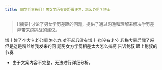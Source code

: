 ```yaml
---
title: 同学们家长们！男女学历有差距很正常，怎么办呢？博士 
---
```

 > [!摘要]
讨论了男女学历差距的问题，提供了通过沟通和理解来解决学历差异带来的挑战的建议。

博士嫁了个大专老公啊
怎么办
对不起我没有博士
也没有老公
我拖大家后腿了呀
但是这是粉丝给我发来的问
题男女方学历相差太大怎么搞啊
告诉鲍叔
跟上鲍叔的节奏

- 由于文案内容不完整，无法进行详细分析。
